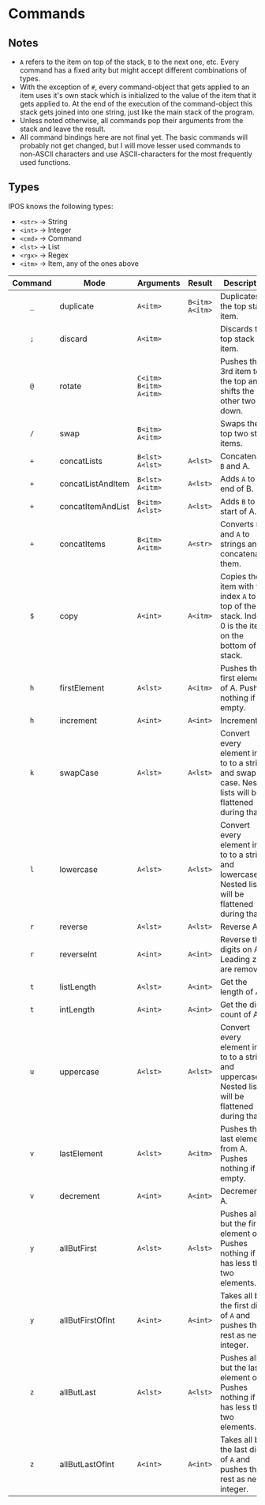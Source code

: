# Commands

## Notes
* `A` refers to the item on top of the stack, `B` to the next one, etc. Every command has a fixed arity but might accept different combinations of types.
* With the exception of `#`, every command-object that gets applied to an item uses it's own stack which is initialized to the value of the item that it gets applied to. At the end of the execution of the command-object this stack gets joined into one string, just like the main stack of the program.
* Unless noted otherwise, all commands pop their arguments from the stack and leave the result.
* All command bindings here are not final yet. The basic commands will probably not get changed, but I will move lesser used commands to non-ASCII characters and use ASCII-characters for the most frequently used functions.

## Types
IPOS knows the following types:
* `<str>` -> String
* `<int>` -> Integer
* `<cmd>` -> Command
* `<lst>` -> List
* `<rgx>` -> Regex
* `<itm>` -> Item, any of  the ones above

Command | Mode | Arguments | Result | Description
:-----: | ---- | --------- | ------ | -----------
`_` | duplicate | `A<itm>` | `B<itm> A<itm>` | Duplicates the top stack item.
`;` | discard | `A<itm>` | ` ` | Discards the top stack item.
`@` | rotate | `C<itm> B<itm> A<itm>` | ` ` | Pushes the 3rd item to the top and shifts the other two down.
`/` | swap | `B<itm> A<itm>` | ` ` | Swaps the top two stack items.
`+` | concatLists | `B<lst> A<lst>` | `A<lst>` | Concatenates `B` and A.
`+` | concatListAndItem | `B<lst> A<itm>` | `A<lst>` | Adds `A` to the end of B.
`+` | concatItemAndList | `B<itm> A<lst>` | `A<lst>` | Adds `B` to the start of A.
`+` | concatItems | `B<itm> A<itm>` | `A<str>` | Converts `B` and `A` to strings and concatenates them.
`$` | copy | `A<int>` | `A<itm>` | Copies the item with the index `A` to the top of the stack. Index 0 is the item on the bottom of the stack.
`h` | firstElement | `A<lst>` | `A<itm>` | Pushes the first element of A. Pushes nothing if `A` is empty.
`h` | increment | `A<int>` | `A<int>` | Increments A.
`k` | swapCase | `A<lst>` | `A<lst>` | Convert every element in `A` to to a string and swap its case. Nested lists will be flattened during that.
`l` | lowercase | `A<lst>` | `A<lst>` | Convert every element in `A` to to a string and lowercase it. Nested lists will be flattened during that.
`r` | reverse | `A<lst>` | `A<lst>` | Reverse A.
`r` | reverseInt | `A<int>` | `A<int>` | Reverse the digits on A. Leading zero are removed.
`t` | listLength | `A<lst>` | `A<int>` | Get the length of A.
`t` | intLength | `A<int>` | `A<int>` | Get the digit count of A.
`u` | uppercase | `A<lst>` | `A<lst>` | Convert every element in `A` to to a string and uppercase it. Nested lists will be flattened during that.
`v` | lastElement | `A<lst>` | `A<itm>` | Pushes the last element from A. Pushes nothing if `A` is empty.
`v` | decrement | `A<int>` | `A<int>` | Decrements A.
`y` | allButFirst | `A<lst>` | `A<lst>` | Pushes all but the first element of A. Pushes nothing if `A` has less than two elements.
`y` | allButFirstOfInt | `A<int>` | `A<int>` | Takes all but the first digit of `A` and pushes the rest as new integer.
`z` | allButLast | `A<lst>` | `A<lst>` | Pushes all but the last element of A. Pushes nothing if `A` has less than two elements.
`z` | allButLastOfInt | `A<int>` | `A<int>` | Takes all but the last digit of `A` and pushes the rest as new integer.
